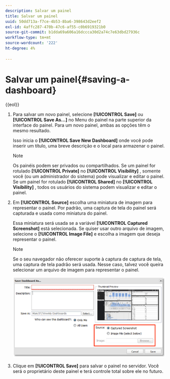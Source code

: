 ```yaml
---
description: Salvar um painel
title: Salvar um painel
uuid: 50dd713a-f7ce-4b53-8ba6-398643d2eef2
exl-id: 4affc287-470b-47c6-af55-c0b6919321b0
source-git-commit: b1dda69a606a16dccca30d2a74c7e63dbd27936c
workflow-type: tm+mt
source-wordcount: '222'
ht-degree: 4%

---
```


# Salvar um painel{#saving-a-dashboard}

{{eol}}

1. Para salvar um novo painel, selecione **[!UICONTROL Save]** ou **[!UICONTROL Save As…]** no Menu do painel na parte superior da interface do painel. Para um novo painel, ambas as opções têm o mesmo resultado.

   Isso inicia o **[!UICONTROL Save New Dashboard]** onde você pode inserir um título, uma breve descrição e o local para armazenar o painel.

   >[!NOTE]
   >
   >Os painéis podem ser privados ou compartilhados. Se um painel for rotulado **[!UICONTROL Private]** no **[!UICONTROL Visibility]** , somente você (ou um administrador do sistema) pode visualizar e editar o painel. Se um painel for rotulado **[!UICONTROL Shared]** no **[!UICONTROL Visibility]** , todos os usuários do sistema podem visualizar e editar o painel.

1. Em **[!UICONTROL Source]** escolha uma miniatura de imagem para representar o painel. Por padrão, uma captura de tela do painel será capturada e usada como miniatura do painel.

   Essa miniatura será usada se a variável **[!UICONTROL Captured Screenshot]** está selecionada. Se quiser usar outro arquivo de imagem, selecione o **[!UICONTROL Image File]** e escolha a imagem que deseja representar o painel.

   >[!NOTE]
   >
   >Se o seu navegador não oferecer suporte à captura de captura de tela, uma captura de tela padrão será usada. Nesse caso, talvez você queira selecionar um arquivo de imagem para representar o painel.

   ![](assets/save.png)

1. Clique em **[!UICONTROL Save]** para salvar o painel no servidor. Você será o proprietário deste painel e terá controle total sobre ele no futuro.
